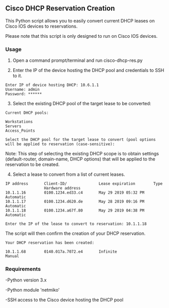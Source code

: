 ## Cisco DHCP Reservation Creation

This Python script allows you to easily convert current DHCP leases on Cisco IOS devices to reservations.

Please note that this script is only designed to run on Cisco IOS devices.

### Usage

1. Open a command prompt/terminal and run cisco-dhcp-res.py 

2. Enter the IP of the device hosting the DHCP pool and credentials to SSH to it.

```
Enter IP of device hosting DHCP: 10.6.1.1
Username: admin
Password: ******
```

3. Select the existing DHCP pool of the target lease to be converted:

```
Current DHCP pools:

Workstations
Servers
Access_Points

Select the DHCP pool for the target lease to convert (pool options will be applied to reservation (case-sensitive):
```

Note: This step of selecting the existing DHCP scope is to obtain settings (default-router, domain-name, DHCP options) that will be applied to the reservation to be created.

4. Select a lease to convert from a list of current leases.

```
IP address       Client-ID/              Lease expiration        Type
                 Hardware address
10.1.1.16        0100.1234.ed33.c4       May 29 2019 05:32 PM    Automatic
10.1.1.17        0100.1234.d620.de       May 28 2019 09:16 PM    Automatic
10.1.1.18        0100.1234.a67f.80       May 29 2019 04:38 PM    Automatic

Enter the IP of the lease to convert to reservation: 10.1.1.18
```

The script will then confirm the creation of your DHCP reservation.

```
Your DHCP reservation has been created:

10.1.1.68        0140.017a.7072.e4       Infinite                Manual
```

### Requirements

-Python version 3.x

-Python module 'netmiko'

-SSH access to the Cisco device hosting the DHCP pool

